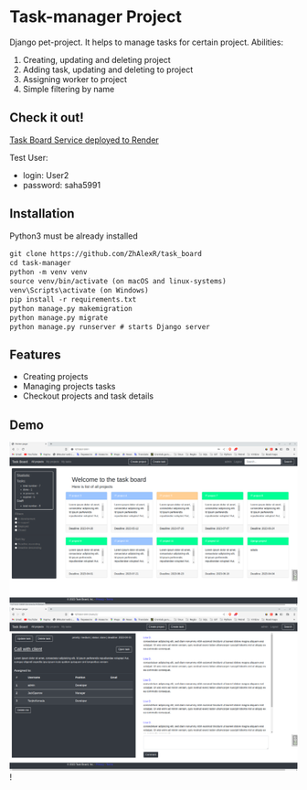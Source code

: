 # Task-manager Project

Django pet-project. It helps to manage tasks for certain project.
Abilities:
1. Creating, updating and deleting project
2. Adding task, updating and deleting to project
3. Assigning worker to project
4. Simple filtering by name


## Check it out!

[Task Board Service deployed to Render](https://task-board-service.onrender.com/)

Test User:
- login: User2
- password: saha5991



## Installation

Python3 must be already installed

```shell
git clone https://github.com/ZhAlexR/task_board
cd task-manager
python -m venv venv
source venv/bin/activate (on macOS and linux-systems)
venv\Scripts\activate (on Windows)
pip install -r requirements.txt
python manage.py makemigration
python manage.py migrate 
python manage.py runserver # starts Django server
```

## Features

* Creating projects
* Managing projects tasks
* Checkout projects and task details

## Demo

![img.png](demo_images/img.png)
![img_1.png](demo_images/img_1.png)!

